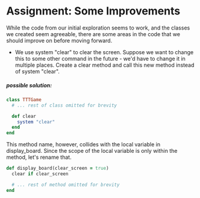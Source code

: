 # Assignment: Some Improvements

While the code from our initial exploration seems to work, and the
classes we created seem agreeable, there are some areas in the code
that we should improve on before moving forward.

- We use system "clear" to clear the screen. Suppose we want to
  change this to some other command in the future - we'd have to
  change it in multiple places. Create a clear method and call this
  new method instead of system "clear".

##### possible solution:
```ruby
class TTTGame
  # ... rest of class omitted for brevity

  def clear
    system "clear"
  end
end
```
This method name, however, collides with the local variable in
display_board. Since the scope of the local variable is only within
the method, let's rename that.

```ruby
def display_board(clear_screen = true)
  clear if clear_screen

  # ... rest of method omitted for brevity
end
```

